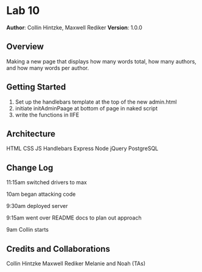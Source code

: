 # Lab 10

**Author**: Collin Hintzke, Maxwell Rediker
**Version**: 1.0.0

## Overview
<!-- Provide a high level overview of what this application is and why you are building it, beyond the fact that it's an assignment for a Code Fellows 301 class. (i.e. What's your problem domain?) -->
Making a new page that displays how many words total, how many authors, and how many words per author.

## Getting Started
<!-- What are the steps that a user must take in order to build this app on their own machine and get it running? -->
1. Set up the handlebars template at the top of the new admin.html
2. initiate initAdminPaage at bottom of page in naked script
3. write the functions in IIFE

## Architecture
<!-- Provide a detailed description of the application design. What technologies (languages, libraries, etc) you're using, and any other relevant design information. -->
HTML CSS JS
Handlebars
Express
Node
jQuery
PostgreSQL

## Change Log
<!-- Use this are to document the iterative changes made to your application as each feature is successfully implemented. Use time stamps. Here's an examples:-->


11:15am switched drivers to max

10am began attacking code

9:30am deployed server

9:15am went over README docs to plan out approach

9am Collin starts

## Credits and Collaborations
<!-- Give credit (and a link) to other people or resources that helped you build this application. -->
Collin Hintzke
Maxwell Rediker
Melanie and Noah (TAs)